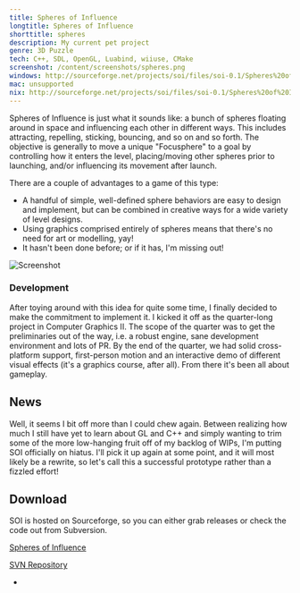 ```yaml
---
title: Spheres of Influence
longtitle: Spheres of Influence
shorttitle: spheres
description: My current pet project
genre: 3D Puzzle
tech: C++, SDL, OpenGL, Luabind, wiiuse, CMake
screenshot: /content/screenshots/spheres.png 
windows: http://sourceforge.net/projects/soi/files/soi-0.1/Spheres%20of%20Influence-0.1.1-win32.exe/download
mac: unsupported
nix: http://sourceforge.net/projects/soi/files/soi-0.1/Spheres%20of%20Influence-0.1.1-Source.tar.gz/download
---
```



Spheres of Influence is just what it sounds like: a bunch of spheres floating around in space and influencing each other in different ways. This includes attracting, repelling, sticking, bouncing, and so on and so forth. The objective is generally to move a unique "Focusphere" to a goal by controlling how it enters the level, placing/moving other spheres prior to launching, and/or influencing its movement after launch.

There are a couple of advantages to a game of this type: 

- A handful of simple, well-defined sphere behaviors are easy to design and implement, but can be combined in creative ways for a wide variety of level designs. 
- Using graphics comprised entirely of spheres means that there's no need for art or modelling, yay!
- It hasn't been done before; or if it has, I'm missing out!

![Screenshot]($screenshot$)

### Development ###

After toying around with this idea for quite some time, I finally decided to make the commitment to implement it. I kicked it off as the quarter-long project in Computer Graphics II. The scope of the quarter was to get the preliminaries out of the way, i.e. a robust engine, sane development environment and lots of PR. By the end of the quarter, we had solid cross-platform support, first-person motion and an interactive demo of different visual effects (it's a graphics course, after all). From there it's been all about gameplay.

## News ##

Well, it seems I bit off more than I could chew again. Between realizing how much I still have yet to learn about GL and C++ and simply wanting to trim some of the more low-hanging fruit off of my backlog of WIPs, I'm putting SOI officially on hiatus. I'll pick it up again at some point, and it will most likely be a rewrite, so let's call this a successful prototype rather than a fizzled effort!

## Download
SOI is hosted on Sourceforge, so you can either grab releases or check the code out from Subversion.

[Spheres of Influence](http://sourceforge.net/projects/soi)

[SVN Repository](http://soi.svn.sourceforge.net/svnroot/soi)

-
